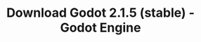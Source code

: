---
# Generated by /scripts/js/download_archive_generator !!! do not edit by hand !!!
title: 'Download Godot 2.1.5 (stable) - Godot Engine'
type: 'download/archive'
name: '2.1.5'
flavor: 'stable'
release_date: '2018-07-29T03:00:00-00:00'
release_notes: '/article/maintenance-release-godot-2-1-5/'
links:
  linux.64:
    name: 'linux.64'
    title: 'Linux'
    caption: 'Standard (x86_64)'
    tags:
      - '64 bit'
    hosts:
      github_builds:
        regular: 'https://github.com/godotengine/godot-builds/releases/download/2.1.5-stable/Godot_v2.1.5-stable_x11.64.zip'
        mono: '#'
      github:
        regular: 'https://github.com/godotengine/godot/releases/download/2.1.5-stable/Godot_v2.1.5-stable_x11.64.zip'
        mono: '#'
  macos.universal:
    name: 'macos.universal'
    title: 'macOS'
    caption: 'Universal (x86_64 + Apple Silicon)'
    tags:
      - 'Intel/Apple Silicon'
      - '64 bit'
    hosts:
      github_builds:
        regular: 'https://github.com/godotengine/godot-builds/releases/download/2.1.5-stable/Godot_v2.1.5-stable_osx.fat.zip'
        mono: '#'
      github:
        regular: 'https://github.com/godotengine/godot/releases/download/2.1.5-stable/Godot_v2.1.5-stable_osx.fat.zip'
        mono: '#'
  windows.64:
    name: 'windows.64'
    title: 'Windows'
    caption: 'Standard (x86_64)'
    tags:
      - '64 bit'
    hosts:
      github_builds:
        regular: 'https://github.com/godotengine/godot-builds/releases/download/2.1.5-stable/Godot_v2.1.5-stable_win64.exe.zip'
        mono: '#'
      github:
        regular: 'https://github.com/godotengine/godot/releases/download/2.1.5-stable/Godot_v2.1.5-stable_win64.exe.zip'
        mono: '#'
  linux_server.64:
    name: 'linux_server.64'
    title: 'Linux Server'
    caption: 'Standard (x86_64)'
    tags:
      - '64 bit'
    hosts:
      github_builds:
        regular: 'https://github.com/godotengine/godot-builds/releases/download/2.1.5-stable/Godot_v2.1.5-stable_linux_server.64.zip'
        mono: '#'
      github:
        regular: 'https://github.com/godotengine/godot/releases/download/2.1.5-stable/Godot_v2.1.5-stable_linux_server.64.zip'
        mono: '#'
  linux.32:
    name: 'linux.32'
    title: 'Linux'
    caption: 'Standard (x86)'
    tags:
      - '32 bit'
    hosts:
      github_builds:
        regular: 'https://github.com/godotengine/godot-builds/releases/download/2.1.5-stable/Godot_v2.1.5-stable_x11.32.zip'
        mono: '#'
      github:
        regular: 'https://github.com/godotengine/godot/releases/download/2.1.5-stable/Godot_v2.1.5-stable_x11.32.zip'
        mono: '#'
  windows.32:
    name: 'windows.32'
    title: 'Windows'
    caption: 'Standard (x86)'
    tags:
      - '32 bit'
    hosts:
      github_builds:
        regular: 'https://github.com/godotengine/godot-builds/releases/download/2.1.5-stable/Godot_v2.1.5-stable_win32.exe.zip'
        mono: '#'
      github:
        regular: 'https://github.com/godotengine/godot/releases/download/2.1.5-stable/Godot_v2.1.5-stable_win32.exe.zip'
        mono: '#'
  templates:
    name: 'templates'
    title: 'Export templates'
    caption: ''
    tags:
      - 'Used to export your games to all supported platforms'
    hosts:
      github_builds:
        regular: 'https://github.com/godotengine/godot-builds/releases/download/2.1.5-stable/Godot_v2.1.5-stable_export_templates.tpz'
        mono: '#'
      github:
        regular: 'https://github.com/godotengine/godot/releases/download/2.1.5-stable/Godot_v2.1.5-stable_export_templates.tpz'
        mono: '#'
primaryPlatforms:
  - 'linux.64'
  - 'macos.universal'
  - 'windows.64'
  - 'linux_server.64'
  - 'templates'
---